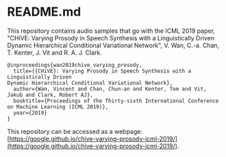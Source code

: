 # README.md

This repository contains audio samples that go with the ICML 2019 paper, "CHiVE: Varying Prosody in Speech Synthesis with a Linguistically Driven Dynamic Hierarchical Conditional Variational Network", V. Wan, C.-a. Chan, T. Kenter, J. Vit and R. A. J. Clark.

```
@inproceedings{wan2019chive_varying_prosody,
  title={{CHiVE}: Varying Prosody in Speech Synthesis with a Linguistically Driven
Dynamic Hierarchical Conditional Variational Network},
  author={Wan, Vincent and Chan, Chun-an and Kenter, Tom and Vit, Jakub and Clark, Robert AJ},
  booktitle={Proceedings of the Thirty-sixth International Conference on Machine Learning (ICML 2019)},
  year={2019}
}

```

This repository can be accessed as a webpage: [https://google.github.io/chive-varying-prosody-icml-2019/](https://google.github.io/chive-varying-prosody-icml-2019/).
